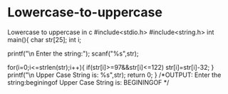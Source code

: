 # Lowercase-to-uppercase
Lowercase to uppercase in c
#include<stdio.h>
#include<string.h>
int main(){
   char str[25];
   int i;

   printf("\n Enter the string:");
   scanf("%s",str);

   for(i=0;i<=strlen(str);i++){
      if(str[i]>=97&&str[i]<=122)
         str[i]=str[i]-32;
   }
   printf("\n Upper Case String is: %s",str);
   return 0;
}
/*OUTPUT:
Enter the string:beginingof
Upper Case String is: BEGININGOF
*/

